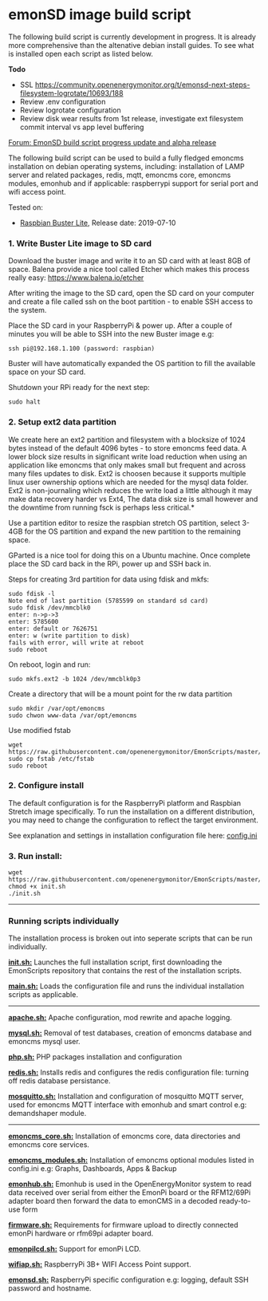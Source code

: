 # emonSD image build script

The following build script is currently development in progress. It is already more comprehensive than the altenative debian install guides. To see what is installed open each script as listed below.

**Todo**

- SSL https://community.openenergymonitor.org/t/emonsd-next-steps-filesystem-logrotate/10693/188
- Review .env configuration 
- Review logrotate configuration
- Review disk wear results from 1st release, investigate ext filesystem commit interval vs app level buffering

[Forum: EmonSD build script progress update and alpha release](https://community.openenergymonitor.org/t/emonsd-build-script-progress-update-and-alpha-release/11222)

The following build script can be used to build a fully fledged emoncms installation on debian operating systems, including: installation of LAMP server and related packages, redis, mqtt, emoncms core, emoncms modules, emonhub and if applicable: raspberrypi support for serial port and wifi access point.

Tested on:

- [Raspbian Buster Lite](https://www.raspberrypi.org/downloads/raspbian/), Release date: 2019-07-10

### 1. Write Buster Lite image to SD card

Download the buster image and write it to an SD card with at least 8GB of space. Balena provide a nice tool called Etcher which makes this process really easy: https://www.balena.io/etcher

After writing the image to the SD card, open the SD card on your computer and create a file called ssh on the boot partition - to enable SSH access to the system.

Place the SD card in your RaspberryPi & power up. After a couple of minutes you will be able to SSH into the new Buster image e.g:

    ssh pi@192.168.1.100 (password: raspbian)
    
Buster will have automatically expanded the OS partition to fill the available space on your SD card.

Shutdown your RPi ready for the next step:

    sudo halt

### 2. Setup ext2 data partition

We create here an ext2 partition and filesystem with a blocksize of 1024 bytes instead of the default 4096 bytes - to store emoncms feed data. A lower block size results in significant write load reduction when using an application like emoncms that only makes small but frequent and across many files updates to disk. Ext2 is choosen because it supports multiple linux user ownership options which are needed for the mysql data folder. Ext2 is non-journaling which reduces the write load a little although it may make data recovery harder vs Ext4, The data disk size is small however and the downtime from running fsck is perhaps less critical.*

Use a partition editor to resize the raspbian stretch OS partition, select 3-4GB for the OS partition and expand the new partition to the remaining space. 

GParted is a nice tool for doing this on a Ubuntu machine. Once complete place the SD card back in the RPi, power up and SSH back in.

Steps for creating 3rd partition for data using fdisk and mkfs:

    sudo fdisk -l
    Note end of last partition (5785599 on standard sd card)
    sudo fdisk /dev/mmcblk0
    enter: n->p->3
    enter: 5785600
    enter: default or 7626751
    enter: w (write partition to disk)
    fails with error, will write at reboot
    sudo reboot

On reboot, login and run:

    sudo mkfs.ext2 -b 1024 /dev/mmcblk0p3

Create a directory that will be a mount point for the rw data partition

    sudo mkdir /var/opt/emoncms
    sudo chwon www-data /var/opt/emoncms

Use modified fstab

    wget https://raw.githubusercontent.com/openenergymonitor/EmonScripts/master/defaults/etc/fstab
    sudo cp fstab /etc/fstab
    sudo reboot

### 2. Configure install

The default configuration is for the RaspberryPi platform and Raspbian Stretch image specifically. To run the installation on a different distribution, you may need to change the configuration to reflect the target environment.

See explanation and settings in installation configuration file here: [config.ini](https://github.com/openenergymonitor/EmonScripts/blob/master/install/config.ini) 

### 3. Run install:

    wget https://raw.githubusercontent.com/openenergymonitor/EmonScripts/master/install/init.sh
    chmod +x init.sh
    ./init.sh

---

### Running scripts individually

The installation process is broken out into seperate scripts that can be run individually.

**[init.sh:](https://github.com/openenergymonitor/EmonScripts/blob/master/install/init.sh)** Launches the full installation script, first downloading the EmonScripts repository that contains the rest of the installation scripts.

**[main.sh:](https://github.com/openenergymonitor/EmonScripts/blob/master/install/main.sh)** Loads the configuration file and runs the individual installation scripts as applicable.

---

**[apache.sh:](https://github.com/openenergymonitor/EmonScripts/blob/master/install/apache.sh)** Apache configuration, mod rewrite and apache logging.

**[mysql.sh:](https://github.com/openenergymonitor/EmonScripts/blob/master/install/mysql.sh)** Removal of test databases, creation of emoncms database and emoncms mysql user.

**[php.sh:](https://github.com/openenergymonitor/EmonScripts/blob/master/install/php.sh)** PHP packages installation and configuration

**[redis.sh:](https://github.com/openenergymonitor/EmonScripts/blob/master/install/redis.sh)** Installs redis and configures the redis configuration file: turning off redis database persistance.

**[mosquitto.sh:](https://github.com/openenergymonitor/EmonScripts/blob/master/install/mosquitto.sh)** Installation and configuration of mosquitto MQTT server, used for emoncms MQTT interface with emonhub and smart control e.g: demandshaper module.

---

**[emoncms_core.sh:](https://github.com/openenergymonitor/EmonScripts/blob/master/install/emoncms_core.sh)** Installation of emoncms core, data directories and emoncms core services.

**[emoncms_modules.sh:](https://github.com/openenergymonitor/EmonScripts/blob/master/install/emoncms_modules.sh)** Installation of emoncms optional modules listed in config.ini e.g: Graphs, Dashboards, Apps & Backup

**[emonhub.sh:](https://github.com/openenergymonitor/EmonScripts/blob/master/install/emonhub.sh)** Emonhub is used in the OpenEnergyMonitor system to read data received over serial from either the EmonPi board or the RFM12/69Pi adapter board then forward the data to emonCMS in a decoded ready-to-use form

**[firmware.sh:](https://github.com/openenergymonitor/EmonScripts/blob/master/install/firmware.sh)** Requirements for firmware upload to directly connected emonPi hardware or rfm69pi adapter board.

**[emonpilcd.sh:](https://github.com/openenergymonitor/EmonScripts/blob/master/install/emonpilcd.sh)** Support for emonPi LCD.

**[wifiap.sh:](https://github.com/openenergymonitor/EmonScripts/blob/master/install/wifiap.sh)** RaspberryPi 3B+ WIFI Access Point support.

**[emonsd.sh:](https://github.com/openenergymonitor/EmonScripts/blob/master/install/emonsd.sh)** RaspberryPi specific configuration e.g: logging, default SSH password and hostname.
